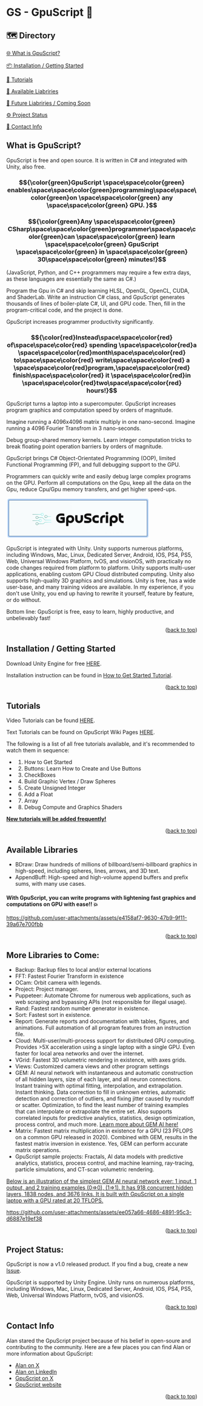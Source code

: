 <a id="readme-top"></a>
# GS - GpuScript :rocket:

## 🗺️ Directory 
<a href="#whatis"> 🌐 What is GpuScript?</a>

<a href="#install"> 📦 Installation / Getting Started</a>

<a href="#tutorial"> 📂 Tutorials</a>

<a href="#available"> 💾 Available Liabriries</a>

<a href="#future_library"> 📢 Future Liabriries / Coming Soon</a>

<a href="#status"> ⚙️ Project Status</a>

<a href="#contact"> 📝 Contact Info</a>


<a id="whatis"></a>
## What is GpuScript?
GpuScript is free and open source. It is written in C# and integrated with Unity, also free.

### $${\color{green}GpuScript \space\space\color{green} enables\space\space\color{green}programming\space\space\color{green}on \space\space\color{green} any  \space\space\color{green}  GPU. }$$

### $${\color{green}Any \space\space\color{green} CSharp\space\space\color{green}programmer\space\space\color{green}can  \space\space\color{green}  learn  \space\space\color{green}  GpuScript  \space\space\color{green}  in  \space\space\color{green}  30\space\space\color{green}  minutes!}$$

(JavaScript, Python, and C++ programmers may require a few extra days, as these languages are essentially the same as C#.)

Program the Gpu in C# and skip learning HLSL, OpenGL, OpenCL, CUDA, and ShaderLab. Write an instruction C# class, and GpuScript generates thousands of lines of boiler-plate C#, UI, and GPU code. Then, fill in the program-critical code, and the project is done.

GpuScript increases programmer productivity significantly.
### $${\color{red}Instead\space\space\color{red} of\space\space\color{red} spending \space\space\color{red}a \space\space\color{red}month\space\space\color{red} to\space\space\color{red} write\space\space\color{red} a \space\space\color{red}program,\space\space\color{red} finish\space\space\color{red} it \space\space\color{red}in \space\space\color{red}two\space\space\color{red} hours!}$$

GpuScript turns a laptop into a supercomputer. GpuScript increases program graphics and computation speed by orders of magnitude. 

Imagine running a 4096x4096 matrix multiply in one nano-second. Imagine running a 4096 Fourier Transfrom in 3 nano-seconds. 

Debug group-shared memory kernels. Learn integer computation tricks to break floating point operation barriers by orders of magnitude. 

GpuScript brings C# Object-Orientated Programming (OOP), limited Functional Programming (FP), and full debugging support to the GPU. 

Programmers can quickly write and easily debug large complex programs on the GPU. Perform all computations on the Gpu, keep all the data on the Gpu, reduce Cpu/Gpu memory transfers, and get higher speed-ups. 

<img src="images/GpuScript.jpg" width=75% height=75%>

GpuScript is integrated with Unity. Unity supports numerous platforms, including Windows, Mac, Linux, Dedicated Server, Android, IOS, PS4, PS5, Web, Universal Windows Platform, tvOS, and visionOS, with practically no code changes required from platform to platform. Unity supports multi-user applications, enabling custom GPU Cloud distributed computing. Unity also supports high-quality 3D graphics and simulations. Unity is free, has a wide user-base, and many training videos are available. In my experience, if you don't use Unity, you end up having to rewrite it yourself, feature by feature, or do without.

Bottom line:  GpuScript is free, easy to learn, highly productive, and unbelievably fast!

<p align="right">(<a href="#readme-top">back to top</a>)</p>

<a id="install"></a>
## Installation / Getting Started

Download Unity Engine for free [HERE](https://unity.com/products). 

Installation instruction can be found in [How to Get Started Tutorial](https://youtu.be/GMwt2Md7yQM?si=M6lkdsYDEKG6T3Mz).

<p align="right">(<a href="#readme-top">back to top</a>)</p>


<a id="tutorial"></a>
## Tutorials

Video Tutorials can be found [HERE](https://www.youtube.com/@GpuScript/playlists).

Text Tutorials can be found on GpuScript Wiki Pages [HERE](https://github.com/Alan-Rock-GS/GpuScript/wiki).

The following is a list of all free tutorials available, and it's recommended to watch them in sequence:
* 1. How to Get Started
* 2. Buttons: Learn How to Create and Use Buttons
* 3. CheckBoxes
* 4. Build Graphic Vertex / Draw Spheres
* 5. Create Unsigned Integer
* 6. Add a Float
* 7. Array
* 8. Debug Compute and Graphics Shaders

[<ins>**New tutorials will be added frequently!**<ins>](https://www.youtube.com/@GpuScript/playlists)

<p align="right">(<a href="#readme-top">back to top</a>)</p>

<a id="available"></a>
## Available Libraries

* BDraw: Draw hundreds of millions of billboard/semi-billboard graphics in high-speed, including spheres, lines, arrows, and 3D text.
* AppendBuff: High-speed and high-volume append buffers and prefix sums, with many use cases.

#### With GpuScript, you can write programs with lightening fast graphics and computations on GPU with ease!! :boom:




https://github.com/user-attachments/assets/e4158af7-9630-47b9-9f11-39a67e700fbb


<p align="right">(<a href="#readme-top">back to top</a>)</p>

<a id="future_library"></a>
## More Libraries to Come:

* Backup: Backup files to local and/or external locations
* FFT: Fastest Fourier Transform in existence
* OCam: Orbit camera with legends.
* Project: Project manager.
* Puppeteer: Automate Chrome for numerous web applications, such as web scraping and bypassing APIs (not responsible for illegal usage).
* Rand: Fastest random number generator in existence.
* Sort: Fastest sort in existence.
* Report: Generate reports and documentation with tables, figures, and animations. Full automation of all program features from an instruction file.
* Cloud: Multi-user/multi-process support for distributed GPU computing. Provides >5X acceleration using a single laptop with a single GPU. Even faster for local area networks and over the internet.
* VGrid: Fastest 3D volumetric rendering in existence, with axes grids.
* Views: Customized camera views and other program settings
* GEM: AI neural network with instantaneous and automatic construction of all hidden layers, size of each layer, and all neuron connections. Instant training with optimal fitting, interpolation, and extrapolation. Instant thinking. Data correction to fill in unknown entries, automatic detection and correction of outliers, and fixing jitter caused by roundoff or scatter. Optimization, to find the least number of training examples that can interpolate or extrapolate the entire set. Also supports correlated inputs for predictive analytics, statistics, design optimization, process control, and much more. [Learn more about GEM AI here!](https://github.com/Alan-Rock-GS/GpuScript/wiki/GEM-AI-Neural-Network)
* Matrix: Fastest matrix multiplication in existence for a GPU (23 PFLOPS on a common GPU released in 2020). Combined with GEM, results in the fastest matrix inversion in existence. Yes, GEM can perform accurate matrix operations.
* GpuScript sample projects: Fractals, AI data models with predictive analytics, statistics, process control, and machine learning, ray-tracing, particle simulations, and CT-scan volumetric rendering.

<ins>Below is an illustration of the simplest GEM AI neural network ever: 1 input, 1 output, and 2 training examples (0=>0), (1=>1). It has 918 concurrent hidden layers, 1838 nodes, and 3676 links. It is built with GpuScript on a single laptop with a GPU rated at 20 TFLOPS.<ins>


https://github.com/user-attachments/assets/ee057a66-4686-4891-95c3-d6887e19ef38


<p align="right">(<a href="#readme-top">back to top</a>)</p>

<a id="status"></a>
## Project Status:

GpuScript is now a v1.0 released product. If you find a bug, create a new [Issue](https://github.com/Alan-Rock-GS/GS/issues).

GpuScript is supported by Unity Engine. Unity runs on numerous platforms, including Windows, Mac, Linux, Dedicated Server, Android, IOS, PS4, PS5, Web, Universal Windows Platform, tvOS, and visionOS.

<p align="right">(<a href="#readme-top">back to top</a>)</p>

<a id="contact"></a>
## Contact Info

Alan stared the GpuScript project because of his belief in open-soure and contributing to the community. Here are a few places you can find Alan or more information about GpuScript:

* [Alan on X](https://x.com/arock_gs)
* [Alan on LinkedIn](https://www.linkedin.com/in/alan-rock-8062921/)
* [GpuScript on X](https://x.com/GpuScript)
* [GpuScript website](https://GpuScript.com/)
<p align="right">(<a href="#readme-top">back to top</a>)</p>
